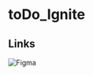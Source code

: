 # toDo_Ignite

## Links
![Figma](https://www.figma.com/file/wJRQmjmUn6fZFHW0B1Iu8X/ToDo-List-%E2%80%A2-Desafio-React-Native-(Copy)?type=design&node-id=56-96&mode=design&t=kZqlUwCWw61sDC2D-0)